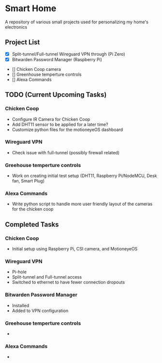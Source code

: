 # Smart Home
 A repository of various small projects used for personalizing my home's electronics

## Project List
- [x] Split-tunnel/Full-tunnel Wireguard VPN through (Pi Zero)
- [x] Bitwarden Password Manager (Raspberry Pi)
- [] Chicken Coop camera
- [] Greenhouse temperture controls
- [] Alexa Commands

## TODO (Current Upcoming Tasks)
### Chicken Coop
- Configure IR Camera for Chicken Coop
- Add DHT11 sensor to be applied for a later time?
- Customize python files for the motioneyeOS dashboard

### Wireguard VPN
- Check issue with full-tunnel (possibly firewall related)

### Greehouse temperture controls
- Work on creating initial test setup (DHT11, Raspberry Pi/NodeMCU, Desk fan, Smart Plug)

### Alexa Commands
- Write python script to handle more user friendly layout of the cameras for the chicken coop

## Completed Tasks
### Chicken Coop
- Initial setup using Raspberry Pi, CSI camera, and MotioneyeOS

### Wireguard VPN
- Pi-hole
- Split-tunnel and Full-tunnel access
- Switched to ethernet to have fewer connection dropouts

### Bitwarden Password Manager
- Installed
- Added to VPN configuration

### Greehouse temperture controls
-

### Alexa Commands
-
